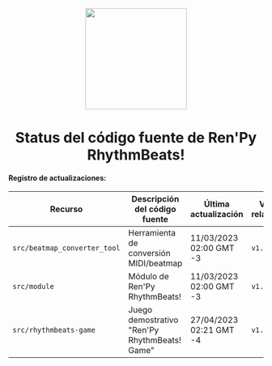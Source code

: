 <p align="center">
  <img width="200" height="200" src="https://user-images.githubusercontent.com/77955772/208582867-fe267999-3f6c-448f-ae78-26b14ced10ac.png">
</p>

<h1 align = "center"> Status del código fuente de Ren'Py RhythmBeats! </h1>

#### Registro de actualizaciones:

| Recurso | Descripción del código fuente | Última actualización | Versión relacionada |
|---|---|---|---|
| `src/beatmap_converter_tool` | Herramienta de conversión MIDI/beatmap | 11/03/2023 02:00 GMT -3 | `v1.02.1b` |
| `src/module` | Módulo de Ren'Py RhythmBeats! | 11/03/2023 02:00 GMT -3 | `v1.02.1b` |
| `src/rhythmbeats-game` | Juego demostrativo "Ren'Py RhythmBeats! Game" | 27/04/2023 02:21 GMT -4 | `v1.05.0b` |
